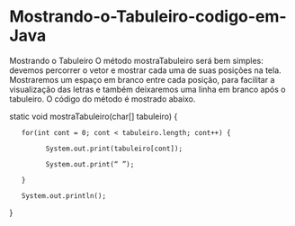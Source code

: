 # Mostrando-o-Tabuleiro-codigo-em-Java

Mostrando o Tabuleiro
O método mostraTabuleiro será bem simples: devemos percorrer o vetor e mostrar cada uma de suas posições na tela. Mostraremos um espaço em branco entre cada posição, para facilitar a visualização das letras e também deixaremos uma linha em branco após o tabuleiro. O código do método é mostrado abaixo.



static void mostraTabuleiro(char[] tabuleiro) {

       for(int cont = 0; cont < tabuleiro.length; cont++) {

             System.out.print(tabuleiro[cont]);

             System.out.print(“ ”);

       }

       System.out.println();

}

